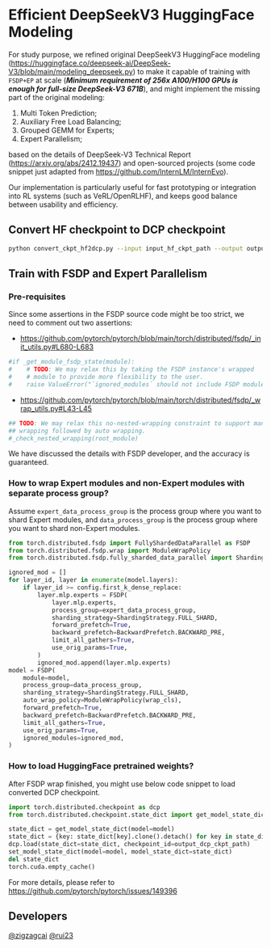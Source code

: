 # Efficient DeepSeekV3 HuggingFace Modeling

For study purpose, we refined original DeepSeekV3 HuggingFace modeling (https://huggingface.co/deepseek-ai/DeepSeek-V3/blob/main/modeling_deepseek.py) to make it capable of training with `FSDP+EP` at scale (***Minimum requirement of 256x A100/H100 GPUs is enough for full-size DeepSeek-V3 671B***), and might implement the missing part of the original modeling:

1. Multi Token Prediction; 
2. Auxiliary Free Load Balancing; 
3. Grouped GEMM for Experts;
4. Expert Parallelism;

based on the details of DeepSeek-V3 Technical Report (https://arxiv.org/abs/2412.19437) and open-sourced projects (some code snippet just adapted from https://github.com/InternLM/InternEvo).

Our implementation is particularly useful for fast prototyping or integration into RL systems (such as VeRL/OpenRLHF), and keeps good balance between usability and efficiency.

## Convert HF checkpoint to DCP checkpoint

``` bash
python convert_ckpt_hf2dcp.py --input input_hf_ckpt_path --output output_dcp_ckpt_path
```

## Train with FSDP and Expert Parallelism

### Pre-requisites

Since some assertions in the FSDP source code might be too strict, we need to comment out two assertions:

- https://github.com/pytorch/pytorch/blob/main/torch/distributed/fsdp/_init_utils.py#L680-L683
``` python
#if _get_module_fsdp_state(module):
#    # TODO: We may relax this by taking the FSDP instance's wrapped
#    # module to provide more flexibility to the user.
#    raise ValueError("`ignored_modules` should not include FSDP modules")
```

- https://github.com/pytorch/pytorch/blob/main/torch/distributed/fsdp/_wrap_utils.py#L43-L45
```python
## TODO: We may relax this no-nested-wrapping constraint to support manual
## wrapping followed by auto wrapping.
#_check_nested_wrapping(root_module)
```

We have discussed the details with FSDP developer, and the accuracy is guaranteed.

### How to wrap Expert modules and non-Expert modules with separate process group?

Assume `expert_data_process_group` is the process group where you want to shard Expert modules, and `data_process_group` is the process group where you want to shard non-Expert modules.

``` python
from torch.distributed.fsdp import FullyShardedDataParallel as FSDP
from torch.distributed.fsdp.wrap import ModuleWrapPolicy
from torch.distributed.fsdp.fully_sharded_data_parallel import ShardingStrategy, BackwardPrefetch

ignored_mod = []
for layer_id, layer in enumerate(model.layers):
    if layer_id >= config.first_k_dense_replace:
        layer.mlp.experts = FSDP(
            layer.mlp.experts, 
            process_group=expert_data_process_group,
            sharding_strategy=ShardingStrategy.FULL_SHARD, 
            forward_prefetch=True,
            backward_prefetch=BackwardPrefetch.BACKWARD_PRE,
            limit_all_gathers=True,
            use_orig_params=True,
        )
        ignored_mod.append(layer.mlp.experts)
model = FSDP(
    module=model,
    process_group=data_process_group,
    sharding_strategy=ShardingStrategy.FULL_SHARD,
    auto_wrap_policy=ModuleWrapPolicy(wrap_cls),
    forward_prefetch=True,
    backward_prefetch=BackwardPrefetch.BACKWARD_PRE,
    limit_all_gathers=True,
    use_orig_params=True,
    ignored_modules=ignored_mod,
)
```

### How to load HuggingFace pretrained weights?

After FSDP wrap finished, you might use below code snippet to load converted DCP checkpoint.

``` python
import torch.distributed.checkpoint as dcp
from torch.distributed.checkpoint.state_dict import get_model_state_dict, set_model_state_dict

state_dict = get_model_state_dict(model=model)
state_dict = {key: state_dict[key].clone().detach() for key in state_dict}
dcp.load(state_dict=state_dict, checkpoint_id=output_dcp_ckpt_path)
set_model_state_dict(model=model, model_state_dict=state_dict)
del state_dict
torch.cuda.empty_cache()
```

For more details, please refer to https://github.com/pytorch/pytorch/issues/149396

## Developers

[@zigzagcai](https://github.com/zigzagcai)
[@rui23](https://github.com/rui23)
